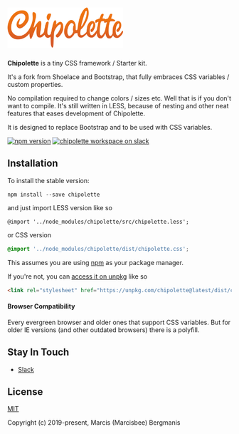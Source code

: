 # <img src='./assets/logo.png' height='90' alt='Chipolette' />

**Chipolette** is a tiny CSS framework / Starter kit.

It's a fork from Shoelace and Bootstrap, that fully embraces CSS variables / custom properties.

No compilation required to change colors / sizes etc. Well that is if you don't want to compile. It's still written in LESS, because of nesting and other neat features that eases development of Chipolette.

It is designed to replace Bootstrap and to be used with CSS variables.

[![npm version](https://img.shields.io/npm/v/chipolette.svg?style=flat-square)](https://www.npmjs.com/package/chipolette)
[![chipolette workspace on slack](https://img.shields.io/badge/slack-chipolette-3eb891.svg?style=flat-square)](https://join.slack.com/t/radijs/shared_invite/enQtMjk3NTE2NjYxMTI2LWFmMTM5NTgwZDI5NmFlYzMzYmMxZjBhMGY0MGM2MzY5NmExY2Y0ODBjNDNmYjYxZWYxMjEyNjJhNjA5OTJjNzQ)


## Installation

To install the stable version:

```
npm install --save chipolette
```

and just import LESS version like so

```less
@import '../node_modules/chipolette/src/chipolette.less';
```

or CSS version

```css
@import '../node_modules/chipolette/dist/chipolette.css';
```

This assumes you are using [npm](https://www.npmjs.com/) as your package manager.  

If you're not, you can [access it on unpkg](https://unpkg.com/chipolette@latest/dist/chipolette.css) like so

```html
<link rel="stylesheet" href="https://unpkg.com/chipolette@latest/dist/chipolette.css" />
```

#### Browser Compatibility

Every evergreen browser and older ones that support CSS variables. But for older IE versions (and other outdated browsers) there is a polyfill.


## Stay In Touch

- [Slack](https://join.slack.com/t/radijs/shared_invite/enQtMjk3NTE2NjYxMTI2LWFmMTM5NTgwZDI5NmFlYzMzYmMxZjBhMGY0MGM2MzY5NmExY2Y0ODBjNDNmYjYxZWYxMjEyNjJhNjA5OTJjNzQ)

## License

[MIT](http://opensource.org/licenses/MIT)

Copyright (c) 2019-present, Marcis (Marcisbee) Bergmanis
